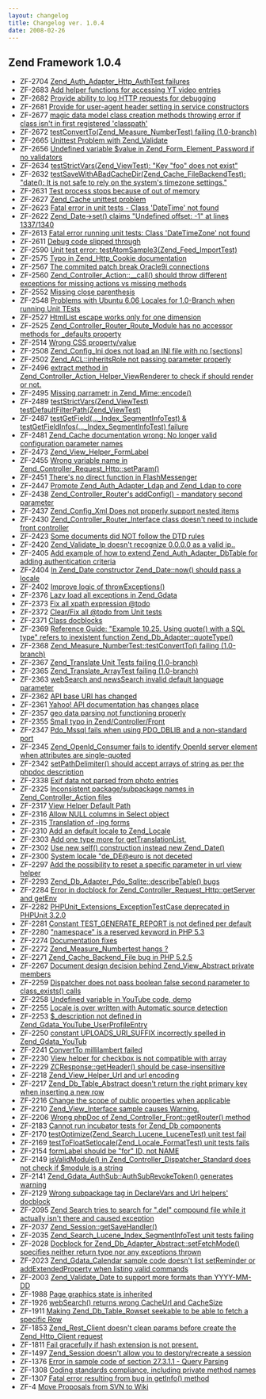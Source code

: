```yaml
---
layout: changelog
title: Changelog ver. 1.0.4
date: 2008-02-26
---
```


## Zend Framework 1.0.4

- ZF-2704	[Zend_Auth_Adapter_Http_AuthTest failures](/issue/browse/ZF-2704)
- ZF-2683	[Add helper functions for accessing YT video entries](/issue/browse/ZF-2683)
- ZF-2682	[Provide ability to log HTTP requests for debugging ](/issue/browse/ZF-2682)
- ZF-2681	[Provide for user-agent header setting in service constructors](/issue/browse/ZF-2681)
- ZF-2677	[magic data model class creation methods throwing error if class isn't in first registered 'classpath'](/issue/browse/ZF-2677)
- ZF-2672	[testConvertTo(Zend_Measure_NumberTest) failing (1.0-branch)](/issue/browse/ZF-2672)
- ZF-2665	[Unittest Problem with Zend_Validate](/issue/browse/ZF-2665)
- ZF-2656	[Undefined variable $value in Zend_Form_Element_Password if no validators](/issue/browse/ZF-2656)
- ZF-2634	[testStrictVars(Zend_ViewTest): "Key "foo" does not exist"](/issue/browse/ZF-2634)
- ZF-2632	[testSaveWithABadCacheDir(Zend_Cache_FileBackendTest): "date(): It is not safe to rely on the system's timezone settings."](/issue/browse/ZF-2632)
- ZF-2631	[Test process stops because of out of memory](/issue/browse/ZF-2631)
- ZF-2627	[Zend_Cache unittest problem](/issue/browse/ZF-2627)
- ZF-2623	[Fatal error in unit tests - Class 'DateTime' not found](/issue/browse/ZF-2623)
- ZF-2622	[Zend_Date->set() claims "Undefined offset: -1" at lines 1337/1340](/issue/browse/ZF-2622)
- ZF-2613	[Fatal error running unit tests: Class 'DateTimeZone' not found](/issue/browse/ZF-2613)
- ZF-2611	[Debug code slipped through](/issue/browse/ZF-2611)
- ZF-2590	[Unit test error: testAtomSample3(Zend_Feed_ImportTest)](/issue/browse/ZF-2590)
- ZF-2575	[Typo in Zend_Http_Cookie documentation](/issue/browse/ZF-2575)
- ZF-2567	[The commited patch break Oracle9i connections](/issue/browse/ZF-2567)
- ZF-2560	[Zend_Controller_Action::__call() should throw different exceptions for missing actions vs missing methods](/issue/browse/ZF-2560)
- ZF-2552	[Missing close parenthesis](/issue/browse/ZF-2552)
- ZF-2548	[Problems with Ubuntu 6.06 Locales for 1.0-Branch when running Unit TEsts](/issue/browse/ZF-2548)
- ZF-2527	[HtmlList escape works only for one dimension](/issue/browse/ZF-2527)
- ZF-2525	[Zend_Controller_Router_Route_Module has no accessor methods for _defaults property](/issue/browse/ZF-2525)
- ZF-2514	[Wrong CSS property/value](/issue/browse/ZF-2514)
- ZF-2508	[Zend_Config_Ini does not load an INI file with no [sections]](/issue/browse/ZF-2508)
- ZF-2502	[Zend_ACL::inheritsRole not passing parameter properly](/issue/browse/ZF-2502)
- ZF-2496	[extract method in Zend_Controller_Action_Helper_ViewRenderer to check if should render or not.](/issue/browse/ZF-2496)
- ZF-2495	[Missing parrametr in Zend_Mime::encode()](/issue/browse/ZF-2495)
- ZF-2489	[ testStrictVars(Zend_ViewTest)      testDefaultFilterPath(Zend_ViewTest)](/issue/browse/ZF-2489)
- ZF-2487	[testGetField(..._Index_SegmentInfoTest) & testGetFieldInfos(..._Index_SegmentInfoTest) failure](/issue/browse/ZF-2487)
- ZF-2481	[Zend_Cache documentation wrong: No longer valid configuration parameter names](/issue/browse/ZF-2481)
- ZF-2473	[Zend_View_Helper_FormLabel](/issue/browse/ZF-2473)
- ZF-2455	[Wrong variable name in Zend_Controller_Request_Http::setParam()](/issue/browse/ZF-2455)
- ZF-2451	[There's no direct function in FlashMessenger](/issue/browse/ZF-2451)
- ZF-2447	[Promote Zend_Auth_Adapter_Ldap and Zend_Ldap to core](/issue/browse/ZF-2447)
- ZF-2438	[Zend_Controller_Router's addConfig() - mandatory second parameter](/issue/browse/ZF-2438)
- ZF-2437	[Zend_Config_Xml Does not properly support nested items](/issue/browse/ZF-2437)
- ZF-2430	[ Zend_Controller_Router_Interface class doesn't need to include front controller](/issue/browse/ZF-2430)
- ZF-2423	[Some documents did NOT follow the DTD rules](/issue/browse/ZF-2423)
- ZF-2420	[Zend_Validate_Ip doesn't recognize 0.0.0.0 as a valid ip..](/issue/browse/ZF-2420)
- ZF-2405	[Add example of how to extend Zend_Auth_Adapter_DbTable for adding authentication criteria](/issue/browse/ZF-2405)
- ZF-2404	[In Zend_Date constructor Zend_Date::now() should pass a locale](/issue/browse/ZF-2404)
- ZF-2402	[Improve logic of throwExceptions()](/issue/browse/ZF-2402)
- ZF-2376	[Lazy load all exceptions in Zend_Gdata](/issue/browse/ZF-2376)
- ZF-2373	[Fix all xpath expression @todo](/issue/browse/ZF-2373)
- ZF-2372	[Clear/Fix all @todo from Unit tests](/issue/browse/ZF-2372)
- ZF-2371	[Class docblocks](/issue/browse/ZF-2371)
- ZF-2369	[Reference Guide: "Example 10.25. Using quote() with a SQL type" refers to inexistent function Zend_Db_Adapter::quoteType()](/issue/browse/ZF-2369)
- ZF-2368	[Zend_Measure_NumberTest::testConvertTo() failing (1.0-branch)](/issue/browse/ZF-2368)
- ZF-2367	[Zend_Translate Unit Tests failing (1.0-branch)](/issue/browse/ZF-2367)
- ZF-2365	[Zend_Translate_ArrayTest failing (1.0-branch)](/issue/browse/ZF-2365)
- ZF-2363	[webSearch and newsSearch invalid default language parameter](/issue/browse/ZF-2363)
- ZF-2362	[API base URI has changed](/issue/browse/ZF-2362)
- ZF-2361	[Yahoo! API documentation has changes place](/issue/browse/ZF-2361)
- ZF-2357	[geo data parsing not functioning properly](/issue/browse/ZF-2357)
- ZF-2355	[Small typo in Zend/Controller/Front](/issue/browse/ZF-2355)
- ZF-2347	[Pdo_Mssql fails when using PDO_DBLIB and a non-standard port](/issue/browse/ZF-2347)
- ZF-2345	[Zend_OpenId_Consumer fails to identify OpenId server element when attributes are single-quoted](/issue/browse/ZF-2345)
- ZF-2342	[setPathDelimiter() should accept arrays of string as per the phpdoc description](/issue/browse/ZF-2342)
- ZF-2338	[Exif data not parsed from photo entries](/issue/browse/ZF-2338)
- ZF-2325	[Inconsistent package/subpackage names in Zend_Controller_Action files](/issue/browse/ZF-2325)
- ZF-2317	[View Helper Default Path](/issue/browse/ZF-2317)
- ZF-2316	[Allow NULL columns in Select object](/issue/browse/ZF-2316)
- ZF-2315	[Translation of -ing forms](/issue/browse/ZF-2315)
- ZF-2310	[Add an default locale to Zend_Locale](/issue/browse/ZF-2310)
- ZF-2303	[Add one type more for getTranslationList.](/issue/browse/ZF-2303)
- ZF-2302	[Use new self() construction instead new Zend_Date()](/issue/browse/ZF-2302)
- ZF-2300	[System locale "de_DE@euro is not deceted](/issue/browse/ZF-2300)
- ZF-2297	[Add the possibility to reset a specific parameter in url view helper](/issue/browse/ZF-2297)
- ZF-2293	[Zend_Db_Adapter_Pdo_Sqlite::describeTable() bugs](/issue/browse/ZF-2293)
- ZF-2284	[Error in docblock for Zend_Controller_Request_Http::getServer and getEnv](/issue/browse/ZF-2284)
- ZF-2282	[PHPUnit_Extensions_ExceptionTestCase deprecated in PHPUnit 3.2.0](/issue/browse/ZF-2282)
- ZF-2281	[Constant TEST_GENERATE_REPORT is not defined per default](/issue/browse/ZF-2281)
- ZF-2280	["namespace" is a reserved keyword in PHP 5.3](/issue/browse/ZF-2280)
- ZF-2274	[Documentation fixes](/issue/browse/ZF-2274)
- ZF-2272	[Zend_Measure_Numbertest hangs ?](/issue/browse/ZF-2272)
- ZF-2271	[Zend_Cache_Backend_File bug in PHP 5.2.5](/issue/browse/ZF-2271)
- ZF-2267	[Document design decision behind Zend_View_Abstract private members](/issue/browse/ZF-2267)
- ZF-2259	[Dispatcher does not pass boolean false second parameter to class_exists() calls](/issue/browse/ZF-2259)
- ZF-2258	[Undefined variable in YouTube code, demo](/issue/browse/ZF-2258)
- ZF-2255	[Locale is over written with Automatic source detection](/issue/browse/ZF-2255)
- ZF-2253	[$_description not defined in Zend_Gdata_YouTube_UserProfileEntry](/issue/browse/ZF-2253)
- ZF-2250	[constant UPLOADS_URI_SUFFIX incorrectly spelled in Zend_Gdata_YouTub](/issue/browse/ZF-2250)
- ZF-2241	[ConvertTo millilambert failed](/issue/browse/ZF-2241)
- ZF-2230	[View helper for checkbox is not compatible with array](/issue/browse/ZF-2230)
- ZF-2229	[ZCResponse::getHeader() should be case-insensitive](/issue/browse/ZF-2229)
- ZF-2218	[Zend_View_Helper_Url and url encoding](/issue/browse/ZF-2218)
- ZF-2217	[Zend_Db_Table_Abstract doesn't return the right primary key when inserting a new row](/issue/browse/ZF-2217)
- ZF-2216	[Change the scope of public properties when applicable](/issue/browse/ZF-2216)
- ZF-2210	[Zend_View_Interface sample causes Warning.](/issue/browse/ZF-2210)
- ZF-2206	[Wrong phpDoc of Zend_Controller_Front::getRouter() method](/issue/browse/ZF-2206)
- ZF-2183	[Cannot run incubator tests for Zend_Db components](/issue/browse/ZF-2183)
- ZF-2170	[testOptimize(Zend_Search_Lucene_LuceneTest) unit test fail](/issue/browse/ZF-2170)
- ZF-2169	[testToFloatSetlocale(Zend_Locale_FormatTest) unit tests fails](/issue/browse/ZF-2169)
- ZF-2154	[formLabel should be "for" ID, not NAME](/issue/browse/ZF-2154)
- ZF-2149	[isValidModule() in Zend_Controller_Dispatcher_Standard does not check if $module is a string](/issue/browse/ZF-2149)
- ZF-2141	[Zend_Gdata_AuthSub::AuthSubRevokeToken() generates warning](/issue/browse/ZF-2141)
- ZF-2129	[Wrong subpackage tag in DeclareVars and Url helpers' docblock](/issue/browse/ZF-2129)
- ZF-2095	[Zend Search tries to search for ".del" compound file while it actually isn't there and caused exception](/issue/browse/ZF-2095)
- ZF-2037	[Zend_Session::getSaveHandler()](/issue/browse/ZF-2037)
- ZF-2035	[Zend_Search_Lucene_Index_SegmentInfoTest unit tests failing](/issue/browse/ZF-2035)
- ZF-2028	[Docblock for Zend_Db_Adapter_Abstract::setFetchMode() specifies neither return type nor any exceptions thrown](/issue/browse/ZF-2028)
- ZF-2023	[Zend_Gdata_Calendar sample code doesn't list setReminder or addExtendedProperty when listing valid commands](/issue/browse/ZF-2023)
- ZF-2003	[Zend_Validate_Date to support more formats than YYYY-MM-DD](/issue/browse/ZF-2003)
- ZF-1988	[Page graphics state is inherited](/issue/browse/ZF-1988)
- ZF-1926	[webSearch() returns wrong CacheUrl and CacheSize](/issue/browse/ZF-1926)
- ZF-1911	[Making Zend_Db_Table_Rowset seekable to be able to fetch a specific Row](/issue/browse/ZF-1911)
- ZF-1853	[Zend_Rest_Client doesn't clean params before create the Zend_Http_Client request](/issue/browse/ZF-1853)
- ZF-1811	[Fail gracefully if hash extension is not present.](/issue/browse/ZF-1811)
- ZF-1497	[Zend_Session doesn't allow you to destory/recreate a session](/issue/browse/ZF-1497)
- ZF-1376	[Error in sample code of section 27.3.1.1 - Query Parsing](/issue/browse/ZF-1376)
- ZF-1308	[Coding standards compliance, including private method names](/issue/browse/ZF-1308)
- ZF-1307	[Fatal error resulting from bug in getInfo() method](/issue/browse/ZF-1307)
- ZF-4	[Move Proposals from SVN to Wiki](/issue/browse/ZF-4)
